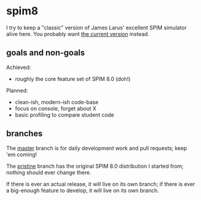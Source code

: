 # spim8

I try to keep a "classic" version of James Larus' excellent SPIM simulator
alive here.
You probably want [the current version](http://spimsimulator.sourceforge.net/)
instead.

## goals and non-goals

Achieved:

- roughly the core feature set of SPIM 8.0 (doh!)

Planned:

- clean-ish, modern-ish code-base
- focus on console, forget about X
- basic profiling to compare student code

## branches

The [master](https://github.com/phf/spim8/tree/master) branch is for daily
development work and pull requests; keep 'em coming!

The [pristine](https://github.com/phf/spim8/tree/pristine) branch has the
original SPIM 8.0 distribution I started from; nothing should ever change
there.

If there is ever an actual release, it will live on its own branch; if there
is ever a big-enough feature to develop, it will live on its own branch.
